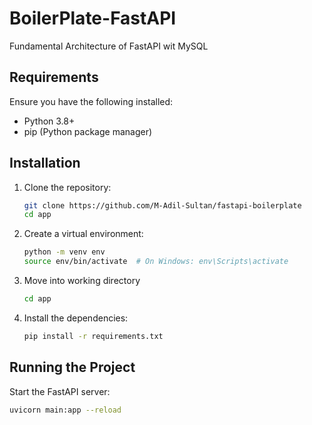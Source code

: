 # BoilerPlate-FastAPI

Fundamental Architecture of FastAPI wit MySQL

## Requirements

Ensure you have the following installed:

- Python 3.8+
- pip (Python package manager)

## Installation

1. Clone the repository:

   ```bash
   git clone https://github.com/M-Adil-Sultan/fastapi-boilerplate
   cd app
   ```

2. Create a virtual environment:

   ```bash
   python -m venv env
   source env/bin/activate  # On Windows: env\Scripts\activate
   ```

3. Move into working directory

   ```bash
   cd app
   ```

4. Install the dependencies:

   ```bash
   pip install -r requirements.txt
   ```

## Running the Project

Start the FastAPI server:

```bash
uvicorn main:app --reload
```
